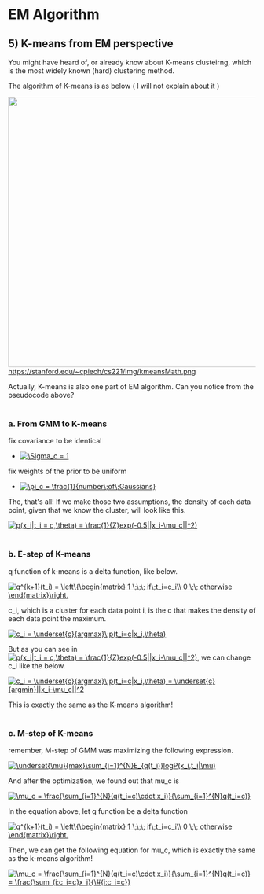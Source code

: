 # EM Algorithm 
## 5) K-means from EM perspective

You might have heard of, or already know about K-means clusteirng, which is the most widely known (hard) clustering method.
</br>

The algorithm of K-means is as below ( I will not explain about it )
</br>

<img src="https://stanford.edu/~cpiech/cs221/img/kmeansMath.png" width="550" /> </br>
https://stanford.edu/~cpiech/cs221/img/kmeansMath.png
</br>

Actually, K-means is also one part of EM algorithm. Can you notice from the pseudocode above?
</br>
</br>

### a. From GMM to K-means
fix covariance to be identical 
- <a href="https://www.codecogs.com/eqnedit.php?latex=\Sigma_c&space;=&space;1" target="_blank"><img src="https://latex.codecogs.com/gif.latex?\Sigma_c&space;=&space;1" title="\Sigma_c = 1" /></a>

fix weights of the prior to be uniform
- <a href="https://www.codecogs.com/eqnedit.php?latex=\pi_c&space;=&space;\frac{1}{number\;of\;Gaussians}" target="_blank"><img src="https://latex.codecogs.com/gif.latex?\pi_c&space;=&space;\frac{1}{number\;of\;Gaussians}" title="\pi_c = \frac{1}{number\;of\;Gaussians}" /></a>

The, that's all! If we make those two assumptions, the density of each data point, given that we know the cluster, will look like this.
</br>

<a href="https://www.codecogs.com/eqnedit.php?latex=p(x_i|t_i&space;=&space;c,\theta)&space;=&space;\frac{1}{Z}exp(-0.5||x_i-\mu_c||^2)" target="_blank"><img src="https://latex.codecogs.com/gif.latex?p(x_i|t_i&space;=&space;c,\theta)&space;=&space;\frac{1}{Z}exp(-0.5||x_i-\mu_c||^2)" title="p(x_i|t_i = c,\theta) = \frac{1}{Z}exp(-0.5||x_i-\mu_c||^2)" /></a>
</br>
</br>

### b. E-step of K-means 
q function of k-means is a delta function, like below.
</br>

<a href="https://www.codecogs.com/eqnedit.php?latex=q^{k&plus;1}(t_i)&space;=&space;\left\{\begin{matrix}&space;1&space;\;\;\;&space;if\;t_i=c_i\\&space;0&space;\;\;&space;otherwise&space;\end{matrix}\right." target="_blank"><img src="https://latex.codecogs.com/gif.latex?q^{k&plus;1}(t_i)&space;=&space;\left\{\begin{matrix}&space;1&space;\;\;\;&space;if\;t_i=c_i\\&space;0&space;\;\;&space;otherwise&space;\end{matrix}\right." title="q^{k+1}(t_i) = \left\{\begin{matrix} 1 \;\;\; if\;t_i=c_i\\ 0 \;\; otherwise \end{matrix}\right." /></a>
</br>

c_i, which is a cluster for each data point i, is the c that makes the density of each data point the maximum.
</br>

<a href="https://www.codecogs.com/eqnedit.php?latex=c_i&space;=&space;\underset{c}{argmax}\;p(t_i=c|x_i,\theta)" target="_blank"><img src="https://latex.codecogs.com/gif.latex?c_i&space;=&space;\underset{c}{argmax}\;p(t_i=c|x_i,\theta)" title="c_i = \underset{c}{argmax}\;p(t_i=c|x_i,\theta)" /></a>
</br>

But as you can see in <a href="https://www.codecogs.com/eqnedit.php?latex=p(x_i|t_i&space;=&space;c,\theta)&space;=&space;\frac{1}{Z}exp(-0.5||x_i-\mu_c||^2)" target="_blank"><img src="https://latex.codecogs.com/gif.latex?p(x_i|t_i&space;=&space;c,\theta)&space;=&space;\frac{1}{Z}exp(-0.5||x_i-\mu_c||^2)" title="p(x_i|t_i = c,\theta) = \frac{1}{Z}exp(-0.5||x_i-\mu_c||^2)" /></a>,
we can change c_i like the below.
</br>

<a href="https://www.codecogs.com/eqnedit.php?latex=c_i&space;=&space;\underset{c}{argmax}\;p(t_i=c|x_i,\theta)&space;=&space;\underset{c}{argmin}||x_i-\mu_c||^2" target="_blank"><img src="https://latex.codecogs.com/gif.latex?c_i&space;=&space;\underset{c}{argmax}\;p(t_i=c|x_i,\theta)&space;=&space;\underset{c}{argmin}||x_i-\mu_c||^2" title="c_i = \underset{c}{argmax}\;p(t_i=c|x_i,\theta) = \underset{c}{argmin}||x_i-\mu_c||^2" /></a>
</br>

This is exactly the same as the K-means algorithm!
</br>
</br>

### c. M-step of K-means 
remember, M-step of GMM was maximizing the following expression.
</br>

<a href="https://www.codecogs.com/eqnedit.php?latex=\underset{\mu}{max}\sum_{i=1}^{N}E_{q(t_i)}logP(x_i,t_i|\mu)" target="_blank"><img src="https://latex.codecogs.com/gif.latex?\underset{\mu}{max}\sum_{i=1}^{N}E_{q(t_i)}logP(x_i,t_i|\mu)" title="\underset{\mu}{max}\sum_{i=1}^{N}E_{q(t_i)}logP(x_i,t_i|\mu)" /></a>
</br>

And after the optimization, we found out that mu_c is
</br>

<a href="https://www.codecogs.com/eqnedit.php?latex=\mu_c&space;=&space;\frac{\sum_{i=1}^{N}(q(t_i=c)\cdot&space;x_i)}{\sum_{i=1}^{N}q(t_i=c)}" target="_blank"><img src="https://latex.codecogs.com/gif.latex?\mu_c&space;=&space;\frac{\sum_{i=1}^{N}(q(t_i=c)\cdot&space;x_i)}{\sum_{i=1}^{N}q(t_i=c)}" title="\mu_c = \frac{\sum_{i=1}^{N}(q(t_i=c)\cdot x_i)}{\sum_{i=1}^{N}q(t_i=c)}" /></a>
</br>

In the equation above, let q function be a delta function
</br>

<a href="https://www.codecogs.com/eqnedit.php?latex=q^{k&plus;1}(t_i)&space;=&space;\left\{\begin{matrix}&space;1&space;\;\;\;&space;if\;t_i=c_i\\&space;0&space;\;\;&space;otherwise&space;\end{matrix}\right." target="_blank"><img src="https://latex.codecogs.com/gif.latex?q^{k&plus;1}(t_i)&space;=&space;\left\{\begin{matrix}&space;1&space;\;\;\;&space;if\;t_i=c_i\\&space;0&space;\;\;&space;otherwise&space;\end{matrix}\right." title="q^{k+1}(t_i) = \left\{\begin{matrix} 1 \;\;\; if\;t_i=c_i\\ 0 \;\; otherwise \end{matrix}\right." /></a>
</br>

Then, we can get the following equation for mu_c, which is exactly the same as the k-means algorithm!
</br>

<a href="https://www.codecogs.com/eqnedit.php?latex=\mu_c&space;=&space;\frac{\sum_{i=1}^{N}(q(t_i=c)\cdot&space;x_i)}{\sum_{i=1}^{N}q(t_i=c)}&space;=&space;\frac{\sum_{i:c_i=c}x_i}{\&hash;{i:c_i=c}}" target="_blank"><img src="https://latex.codecogs.com/gif.latex?\mu_c&space;=&space;\frac{\sum_{i=1}^{N}(q(t_i=c)\cdot&space;x_i)}{\sum_{i=1}^{N}q(t_i=c)}&space;=&space;\frac{\sum_{i:c_i=c}x_i}{\&hash;{i:c_i=c}}" title="\mu_c = \frac{\sum_{i=1}^{N}(q(t_i=c)\cdot x_i)}{\sum_{i=1}^{N}q(t_i=c)} = \frac{\sum_{i:c_i=c}x_i}{\#{i:c_i=c}}" /></a>
